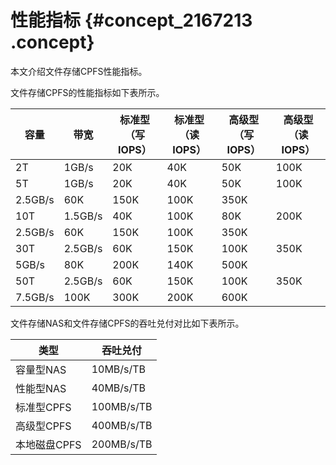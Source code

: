 # 性能指标 {#concept_2167213 .concept}

本文介绍文件存储CPFS性能指标。

文件存储CPFS的性能指标如下表所示。

|容量|带宽|标准型（写IOPS）|标准型（读IOPS）|高级型（写IOPS）|高级型（读IOPS）|
|--|--|----------|----------|----------|----------|
|2T|1GB/s|20K|40K|50K|100K|
|5T|1GB/s|20K|40K|50K|100K|
|2.5GB/s|60K|150K|100K|350K|
|10T|1.5GB/s|40K|100K|80K|200K|
|2.5GB/s|60K|150K|100K|350K|
|30T|2.5GB/s|60K|150K|100K|350K|
|5GB/s|80K|200K|140K|500K|
|50T|2.5GB/s|60K|150K|100K|350K|
|7.5GB/s|100K|300K|200K|600K|

文件存储NAS和文件存储CPFS的吞吐兑付对比如下表所示。

|类型|吞吐兑付|
|--|----|
|容量型NAS|10MB/s/TB|
|性能型NAS|40MB/s/TB|
|标准型CPFS|100MB/s/TB|
|高级型CPFS|400MB/s/TB|
|本地磁盘CPFS|200MB/s/TB|

